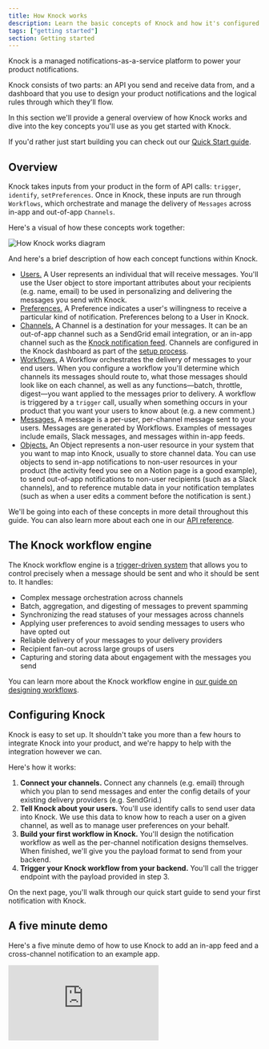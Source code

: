 ```yaml
---
title: How Knock works
description: Learn the basic concepts of Knock and how it's configured.
tags: ["getting started"]
section: Getting started
---
```


Knock is a managed notifications-as-a-service platform to power your product notifications.

Knock consists of two parts: an API you send and receive data from, and a dashboard that
you use to design your product notifications and the logical rules through which they'll flow.

In this section we'll provide a general overview of how Knock works and dive into the key concepts you'll
use as you get started with Knock.

If you'd rather just start building you can check out our [Quick Start guide](/getting-started/quick-start).

## Overview

Knock takes inputs from your product in the form of API calls: `trigger`, `identify`, `setPreferences`. Once in Knock, these inputs are run through `Workflows`, which orchestrate and manage the delivery of `Messages` across in-app and out-of-app `Channels`.

Here's a visual of how these concepts work together:

![How Knock works diagram](/images/how-knock-works.png)

And here's a brief description of how each concept functions within Knock.

- [Users.](/reference#users) A User represents an individual that will receive messages. You'll use the User object to store important attributes about your recipients (e.g. name, email) to be used in personalizing and delivering the messages you send with Knock.
- [Preferences.](/reference#preferences) A Preference indicates a user's willingness to receive a particular kind of notification. Preferences belong to a User in Knock.
- [Channels.](/send-notifications/delivering-notifications) A Channel is a destination for your messages. It can be an out-of-app channel such as a SendGrid email integration, or an in-app channel such as the [Knock notification feed](/notification-feeds/overview). Channels are configured in the Knock dashboard as part of the [setup process](/getting-started/quick-start).
- [Workflows.](/reference#workflows) A Workflow orchestrates the delivery of messages to your end users. When you configure a workflow you'll determine which channels its messages should route to, what those messages should look like on each channel, as well as any functions—batch, throttle, digest—you want applied to the messages prior to delivery. A workflow is triggered by a `trigger` call, usually when something occurs in your product that you want your users to know about (e.g. a new comment.)
- [Messages.](/reference#messages) A message is a per-user, per-channel message sent to your users. Messages are generated by Workflows. Examples of messages include emails, Slack messages, and messages within in-app feeds.
- [Objects.](/reference#objects) An Object represents a non-user resource in your system that you want to map into Knock, usually to store channel data. You can use objects to send in-app notifications to non-user resources in your product (the activity feed you see on a Notion page is a good example), to send out-of-app notifications to non-user recipients (such as a Slack channels), and to reference mutable data in your notification templates (such as when a user edits a comment before the notification is sent.)

We'll be going into each of these concepts in more detail throughout this guide. You can also learn more about each one in our [API reference](/reference).

## The Knock workflow engine

The Knock workflow engine is a [trigger-driven system](/send-notifications/triggering-workflows) that allows you to control precisely when a message should be sent and who it should be sent to. It handles:

- Complex message orchestration across channels
- Batch, aggregation, and digesting of messages to prevent spamming
- Synchronizing the read statuses of your messages across channels
- Applying user preferences to avoid sending messages to users who have opted out
- Reliable delivery of your messages to your delivery providers
- Recipient fan-out across large groups of users
- Capturing and storing data about engagement with the messages you send

You can learn more about the Knock workflow engine in [our guide on designing workflows](/send-notifications/designing-workflows).

## Configuring Knock

Knock is easy to set up. It shouldn't take you more than a few hours
to integrate Knock into your product, and we're happy to help with the integration however we can.

Here's how it works:

1. **Connect your channels.** Connect any channels (e.g. email) through which you plan to send messages and enter the config details of your existing delivery providers (e.g. SendGrid.)
2. **Tell Knock about your users.** You'll use identify calls to send user data into Knock. We use this data to know how to reach a user on a given channel, as well as to manage user preferences on your behalf.
3. **Build your first workflow in Knock.** You'll design the notification workflow as well as the per-channel notification designs themselves. When finished, we'll give you the payload format to send from your backend.
4. **Trigger your Knock workflow from your backend.** You'll call the trigger endpoint with the payload provided in step 3.

On the next page, you'll walk through our quick start guide to send your first notification with Knock.

## A five minute demo

Here's a five minute demo of how to use Knock to add an in-app feed and a cross-channel notification to an example app.

<div className="relative h-0" style={{paddingBottom: "56.25%"}}><iframe src="https://www.loom.com/embed/2865bc7d3bd04fcea9a527030c0f72b1" frameBorder="0" allowFullScreen className="absolute top-0 left-0 w-full h-full"></iframe></div>
